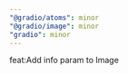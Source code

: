 ```yaml
---
"@gradio/atoms": minor
"@gradio/image": minor
"gradio": minor
---
```


feat:Add info param to Image
